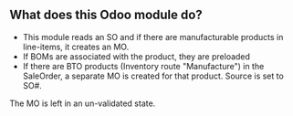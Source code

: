 ## What does this Odoo module do?

- This module reads an SO and if there are manufacturable products in line-items, it creates an MO.
- If BOMs are associated with the product, they are preloaded
- If there are BTO products (Inventory route "Manufacture") in the SaleOrder, a separate MO is created for that product.  Source is set to SO#.

The MO is left in an un-validated state. 
